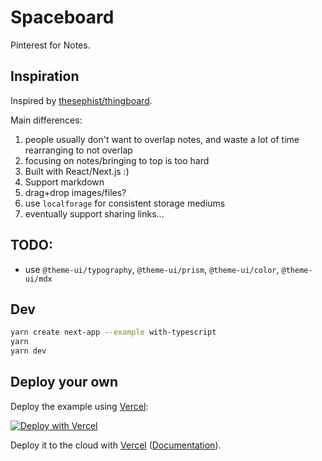 # Spaceboard

Pinterest for Notes.

## Inspiration

Inspired by [thesephist/thingboard](https://github.com/thesephist/thingboard).

Main differences:

1. people usually don't want to overlap notes, and waste a lot of time rearranging to not overlap
2. focusing on notes/bringing to top is too hard
3. Built with React/Next.js :)
4. Support markdown
5. drag+drop images/files?
6. use `localforage` for consistent storage mediums
7. eventually support sharing links...

## TODO:

- use `@theme-ui/typography`, `@theme-ui/prism`, `@theme-ui/color`, `@theme-ui/mdx`

## Dev

```bash
yarn create next-app --example with-typescript
yarn
yarn dev
```

## Deploy your own

Deploy the example using [Vercel](https://vercel.com):

[![Deploy with Vercel](https://vercel.com/button)](https://vercel.com/import/project?template=https://github.com/vercel/next.js/tree/canary/examples/with-typescript)

Deploy it to the cloud with [Vercel](https://vercel.com/import?filter=next.js&utm_source=github&utm_medium=readme&utm_campaign=next-example) ([Documentation](https://nextjs.org/docs/deployment)).
